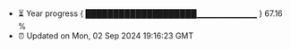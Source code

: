 - ⏳ Year progress { ████████████████████▁▁▁▁▁▁▁▁▁▁ } 67.16 %
- ⏰ Updated on Mon, 02 Sep 2024 19:16:23 GMT

